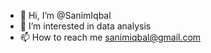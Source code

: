 - 👋 Hi, I’m @SanimIqbal
- 👀 I’m interested in data analysis
- 📫 How to reach me sanimiqbal@gmail.com

<!---
SanimIqbal/SanimIqbal is a ✨ special ✨ repository because its `README.md` (this file) appears on your GitHub profile.
You can click the Preview link to take a look at your changes.
--->
